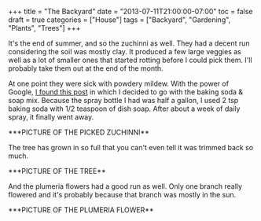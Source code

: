 +++
title = "The Backyard"
date = "2013-07-11T21:00:00-07:00"
toc = false
draft = true
categories = ["House"]
tags = ["Backyard", "Gardening", "Plants", "Trees"]
+++


<p>It's the end of summer, and so the zuchinni as well. They had a decent run considering the soil was mostly clay.&nbsp;It produced a few large veggies as well as a lot of smaller ones that started rotting before I could pick them. I'll probably take them out at the end of the month.</p>    
<p>At one point they were sick with powdery mildew. With the power of Google,&nbsp;<a href="http://voices.yahoo.com/get-rid-white-fuzzy-spots-zucchini-plant-leaves-8762103.html?cat=32" target="_blank">I found this post</a>&nbsp;in which&nbsp;I decided to go with the baking soda &amp; soap mix. Because the spray bottle I had was half a gallon, I used 2 tsp baking soda with&nbsp;1/2 teaspoon of dish soap. After about a week of daily spray, it finally went away.</p>    
<p>***PICTURE OF THE PICKED&nbsp;ZUCHINNI**</p>    
<p>The tree has grown in so full that you can't even tell it was trimmed back so much.</p>    
<p>***PICTURE OF THE TREE**</p>    
<p>And the plumeria flowers had a good run as well. Only one branch really flowered and it's probably because that branch was mostly in the sun.</p>    
<p>***PICTURE OF THE PLUMERIA FLOWER**</p>  